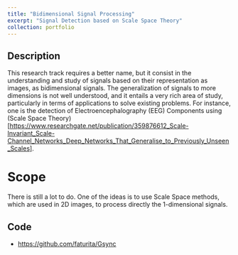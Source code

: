 ```yaml
---
title: "Bidimensional Signal Processing"
excerpt: "Signal Detection based on Scale Space Theory"
collection: portfolio
---
```


## Description

This research track requires a better name, but it consist in the understanding and study of signals based on their representation as images, as bidimensional signals.  The generalization of signals to more dimensions is not well understood, and it entails a very rich area of study, particularly in terms of applications to solve existing problems.
For instance, one is the detection of Electroencephalography (EEG) Components using (Scale Space Theory)[https://www.researchgate.net/publication/359876612_Scale-Invariant_Scale-Channel_Networks_Deep_Networks_That_Generalise_to_Previously_Unseen_Scales].

# Scope

There is still a lot to do.  One of the ideas is to use Scale Space methods, which are used in 2D images, to process directly the 1-dimensional signals.

## Code 
* <https://github.com/faturita/Gsync>






